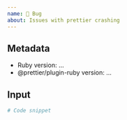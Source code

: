 ```yaml
---
name: 🐛 Bug
about: Issues with prettier crashing
---
```


## Metadata

* Ruby version: ...
* @prettier/plugin-ruby version: ...

## Input

```ruby
# Code snippet
```
